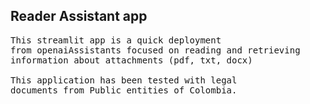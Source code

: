## Reader Assistant app

<pre>
This streamlit app is a quick deployment
from openaiAssistants focused on reading and retrieving
information about attachments (pdf, txt, docx)

This application has been tested with legal
documents from Public entities of Colombia.
</pre>
